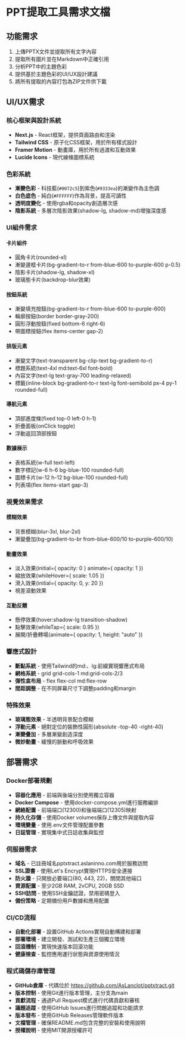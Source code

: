 # PPT提取工具需求文檔

## 功能需求

1. 上傳PPTX文件並提取所有文字內容
2. 提取所有圖片並在Markdown中正確引用
3. 分析PPT中的主題色彩
4. 提供基於主題色彩的UI/UX設計建議
5. 將所有提取的內容打包為ZIP文件供下載

## UI/UX需求

### 核心框架與設計系統

- **Next.js** - React框架，提供頁面路由和渲染
- **Tailwind CSS** - 原子化CSS框架，用於所有樣式設計
- **Framer Motion** - 動畫庫，用於所有過渡和互動效果
- **Lucide Icons** - 現代線條圖標系統

### 色彩系統

- **漸變色彩** - 科技藍(`#0072c5`)到紫色(`#9333ea`)的漸變作為主色調
- **白色底色** - 純白(`#FFFFFF`)作為背景，提高可讀性
- **透明度變化** - 使用rgba和opacity創造層次感
- **陰影系統** - 多層次陰影效果(shadow-lg, shadow-md)增強深度感

### UI組件需求

#### 卡片組件
- 圓角卡片(rounded-xl)
- 漸變邊框卡片(bg-gradient-to-r from-blue-600 to-purple-600 p-0.5)
- 陰影卡片(shadow-lg, shadow-xl)
- 玻璃態卡片(backdrop-blur效果)

#### 按鈕系統
- 漸變填充按鈕(bg-gradient-to-r from-blue-600 to-purple-600)
- 輪廓按鈕(border border-gray-200)
- 圓形浮動按鈕(fixed bottom-6 right-6)
- 帶圖標按鈕(flex items-center gap-2)

#### 排版元素
- 漸變文字(text-transparent bg-clip-text bg-gradient-to-r)
- 標題系統(text-4xl md:text-6xl font-bold)
- 內容文字(text-lg text-gray-700 leading-relaxed)
- 標籤(inline-block bg-gradient-to-r text-lg font-semibold px-4 py-1 rounded-full)

#### 導航元素
- 頂部進度條(fixed top-0 left-0 h-1)
- 折疊面板(onClick toggle)
- 浮動返回頂部按鈕

#### 數據展示
- 表格系統(w-full text-left)
- 數字標記(w-6 h-6 bg-blue-100 rounded-full)
- 圖標卡片(w-12 h-12 bg-blue-100 rounded-full)
- 列表項(flex items-start gap-3)

### 視覺效果需求

#### 模糊效果
- 背景模糊(blur-3xl, blur-2xl)
- 漸變疊加(bg-gradient-to-br from-blue-600/10 to-purple-600/10)

#### 動畫效果
- 淡入效果(initial={ opacity: 0 } animate={ opacity: 1 })
- 縮放效果(whileHover={ scale: 1.05 })
- 滑入效果(initial={ opacity: 0, y: 20 })
- 視差滾動效果

#### 互動反饋
- 懸停效果(hover:shadow-lg transition-shadow)
- 點擊效果(whileTap={ scale: 0.95 })
- 展開/折疊轉場(animate={ opacity: 1, height: "auto" })

### 響應式設計
- **斷點系統** - 使用Tailwind的md:、lg:前綴實現響應式布局
- **網格系統** - grid grid-cols-1 md:grid-cols-2/3
- **彈性盒布局** - flex flex-col md:flex-row
- **間距調整** - 在不同屏幕尺寸下調整padding和margin

### 特殊效果
- **玻璃態效果** - 半透明背景配合模糊
- **浮動元素** - 絕對定位的裝飾性圓形(absolute -top-40 -right-40)
- **漸變疊加** - 多層漸變創造深度
- **微妙動畫** - 緩慢的脈動和呼吸效果 

## 部署需求

### Docker部署規劃

- **容器化應用** - 前端與後端分別使用獨立容器
- **Docker Compose** - 使用docker-compose.yml進行服務編排
- **網絡配置** - 前端端口(12300)和後端端口(12305)映射
- **持久化存儲** - 使用Docker volumes保存上傳文件與提取內容
- **環境變量** - 使用.env文件管理配置參數
- **日誌管理** - 實現集中式日誌收集與監控

### 伺服器需求

- **域名** - 已註冊域名pptxtract.aslaninno.com用於服務訪問
- **SSL證書** - 使用Let's Encrypt實現HTTPS安全連接
- **防火牆** - 只開放必要端口(80, 443, 22)，關閉其他端口
- **資源配置** - 至少2GB RAM, 2vCPU, 20GB SSD
- **SSH訪問** - 使用SSH金鑰認證，禁用密碼登入
- **備份策略** - 定期備份用戶數據和應用配置

### CI/CD流程

- **自動化部署** - 設置GitHub Actions實現自動構建和部署
- **部署環境** - 建立開發、測試和生產三個獨立環境
- **回滾機制** - 實現快速版本回滾功能
- **健康檢查** - 監控應用運行狀態與資源使用情況 

### 程式碼儲存庫管理

- **GitHub倉庫** - 代碼位於 https://github.com/AsLanclot/pptxtract.git
- **版本控制** - 使用Git進行版本管理，主分支為main
- **貢獻流程** - 通過Pull Request模式進行代碼貢獻和審核
- **議題追蹤** - 使用GitHub Issues進行問題追蹤和功能請求
- **版本發布** - 使用GitHub Releases管理軟件版本
- **文檔管理** - 確保README.md包含完整的安裝和使用說明
- **授權說明** - 使用MIT開源授權許可 